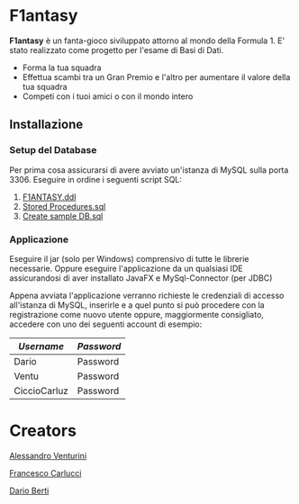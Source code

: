 # F1antasy

**F1antasy** è un fanta-gioco siviluppato attorno al mondo della Formula 1. E' stato realizzato come progetto per l'esame di Basi di Dati.

- Forma la tua squadra
- Effettua scambi tra un Gran Premio e l'altro per aumentare il valore della tua squadra
- Competi con i tuoi amici o con il mondo intero 

## Installazione

### Setup del Database

Per prima cosa assicurarsi di avere avviato un'istanza di MySQL sulla porta 3306.
Eseguire in ordine i seguenti script SQL:

1. [F1ANTASY.ddl](Query/F1ANTASY.ddl)
1. [Stored Procedures.sql](Query/Stored%20Procedures.sql)
1. [Create sample DB.sql](Query/Create%20sample%20DB.sql)

### Applicazione
Eseguire il jar (solo per Windows) comprensivo di tutte le librerie necessarie.
Oppure eseguire l'applicazione da un qualsiasi IDE assicurandosi di aver installato JavaFX e MySql-Connector (per JDBC)

Appena avviata l'applicazione verranno richieste le credenziali di accesso all'istanza di MySQL, inserirle e a quel punto si può procedere con la registrazione come nuovo utente oppure, maggiormente consigliato, accedere con uno dei seguenti account di esempio:

|*Username*   |*Password*|
|-------------|----------|
|Dario        |Password  |
|Ventu        |Password  |
|CiccioCarluz |Password  |

# Creators

[Alessandro Venturini](https://github.com/Ventus218)

[Francesco Carlucci](https://github.com/Fracarlucci)

[Dario Berti](https://github.com/DarioBerti)
